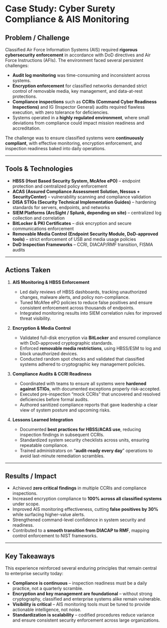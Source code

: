 # Case Study: Cyber Surety Compliance & AIS Monitoring

## Problem / Challenge

Classified Air Force Information Systems (AIS) required **rigorous cybersecurity enforcement** in accordance with DoD directives and Air Force Instructions (AFIs). The environment faced several persistent challenges:

* **Audit log monitoring** was time-consuming and inconsistent across systems.
* **Encryption enforcement** for classified networks demanded strict control of removable media, key management, and data-at-rest protections.
* **Compliance inspections** such as **CCRIs (Command Cyber Readiness Inspections)** and IG (Inspector General) audits required flawless execution, with zero tolerance for deficiencies.
* Systems operated in a **highly regulated environment**, where small deviations from compliance could impact mission readiness and accreditation.

The challenge was to ensure classified systems were **continuously compliant**, with effective monitoring, encryption enforcement, and inspection readiness baked into daily operations.

---

## Tools & Technologies
* **HBSS (Host Based Security System, McAfee ePO)** – endpoint protection and centralized policy enforcement
* **ACAS (Assured Compliance Assessment Solution, Nessus + SecurityCenter)** – vulnerability scanning and compliance validation
* **DISA STIGs (Security Technical Implementation Guides)** – hardening standards for servers, endpoints, and networks
* **SIEM Platforms (ArcSight / Splunk, depending on site)** – centralized log collection and correlation
* **BitLocker & PKI Certificates** – disk encryption and secure communications enforcement
* **Removable Media Control (Endpoint Security Module, DoD-approved tools)** – strict enforcement of USB and media usage policies
* **DoD Inspection Frameworks** – CCRI, DIACAP/RMF transition, FISMA audits

---

## Actions Taken

1. **AIS Monitoring & HBSS Enforcement**

   * Led daily reviews of HBSS dashboards, tracking unauthorized changes, malware alerts, and policy non-compliance.
   * Tuned McAfee ePO policies to reduce false positives and ensure consistent enforcement across thousands of endpoints.
   * Integrated monitoring results into SIEM correlation rules for improved threat visibility.

2. **Encryption & Media Control**

   * Validated full-disk encryption via **BitLocker** and ensured compliance with DoD-approved cryptographic standards.
   * Enforced **removable media restrictions**, using HBSS/ESM to log and block unauthorized devices.
   * Conducted random spot checks and validated that classified systems adhered to cryptographic key management policies.

3. **Compliance Audits & CCRI Readiness**

   * Coordinated with teams to ensure all systems were **hardened against STIGs**, with documented exceptions properly risk-accepted.
   * Executed pre-inspection “mock CCRIs” that uncovered and resolved deficiencies before formal audits.
   * Authored sanitized compliance reports that gave leadership a clear view of system posture and upcoming risks.

4. **Lessons Learned Integration**

   * Documented **best practices for HBSS/ACAS use**, reducing inspection findings in subsequent CCRIs.
   * Standardized system security checklists across units, ensuring repeatable compliance.
   * Trained administrators on “**audit-ready every day**” operations to avoid last-minute remediation scrambles.

---

## Results / Impact

* Achieved **zero critical findings** in multiple CCRIs and compliance inspections.
* Increased encryption compliance to **100% across all classified systems** under scope.
* Improved AIS monitoring effectiveness, cutting **false positives by 30%** while surfacing higher-value alerts.
* Strengthened command-level confidence in system security and readiness.
* Contributed to a **smooth transition from DIACAP to RMF**, mapping control enforcement to NIST frameworks.

---

## Key Takeaways

This experience reinforced several enduring principles that remain central to enterprise security today:

* **Compliance is continuous** – inspection readiness must be a daily practice, not a quarterly scramble.
* **Encryption and key management are foundational** – without strong cryptography, classified and enterprise systems alike remain vulnerable.
* **Visibility is critical** – AIS monitoring tools must be tuned to provide actionable intelligence, not noise.
* **Standardization is scalability** – codified procedures reduce variance and ensure consistent security enforcement across large organizations.
